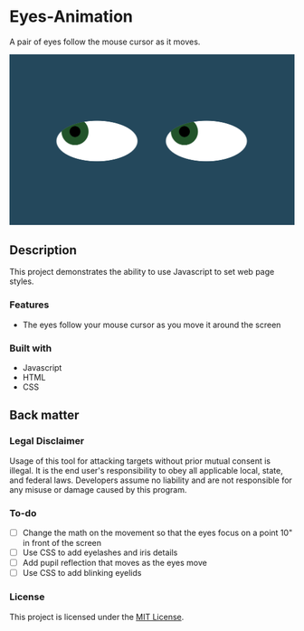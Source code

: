 # Eyes-Animation
A pair of eyes follow the mouse cursor as it moves.
  
![Eyes Project Screenshot](https://github.com/jayeclark/Eyes-Animation/blob/main/Eyes-Screenshot.png?raw=true)

## Description
This project demonstrates the ability to use Javascript to set web page styles.

### Features
- The eyes follow your mouse cursor as you move it around the screen

### Built with
- Javascript
- HTML
- CSS

## Back matter

### Legal Disclaimer
Usage of this tool for attacking targets without prior mutual consent is illegal. It is the end user's responsibility to obey all applicable local, state, and federal laws. Developers assume no liability and are not responsible for any misuse or damage caused by this program.

### To-do
- [ ] Change the math on the movement so that the eyes focus on a point 10" in front of the screen
- [ ] Use CSS to add eyelashes and iris details
- [ ] Add pupil reflection that moves as the eyes move
- [ ] Use CSS to add blinking eyelids

### License
This project is licensed under the [MIT License](LICENSE).

